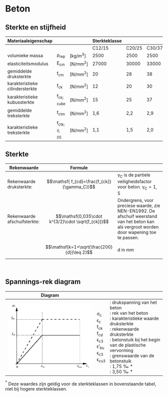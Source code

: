 # Beton

## Sterkte en stijfheid

| **Materiaaleigenschap** | | | **Sterkteklasse** | | | | | |
|---|---|---|---|---|---|---|---|---|
| | | | C12/15 | C20/25 | C30/37 | C35/45 | C45/55 | C50/60 |
| volumieke massa | $\mathsf{\rho_{rep}}$ | $\mathsf{[kg/m^3]}$ | 2500 | 2500 | 2500 | 2500 | 2500 | 2500 |
| elasticiteitsmodulus | $\mathsf{E_{cm}}$ | $\mathsf{[N/mm^2]}$ | 27000 | 30000 | 33000 | 34000 | 36000 | 37000 |
| gemiddelde druksterkte | $\mathsf{f_{cm}}$ | $\mathsf{[N/mm^2]}$ | 20 | 28 | 38 | 43 | 53 | 58 |
| karakteristieke cilindersterkte | $\mathsf{f_{ck}}$ | $\mathsf{[N/mm^2]}$ | 12 | 20 | 30 | 35 | 45 | 50 |
| karakteristieke kubussterkte | $\mathsf{f_{ck;cube}}$ | $\mathsf{[N/mm^2]}$ | 15 | 25 | 37 | 45 | 55 | 60 |
| gemiddelde treksterkte | $\mathsf{f_{ctm}}$ | $\mathsf{[N/mm^2]}$ | 1,6 | 2,2 | 2,9 | 3,2 | 3,8 | 4,1 |
| karakteristieke treksterkte | $\mathsf{f_{ctk;0,05}}$ | $\mathsf{[N/mm^2]}$ | 1,1 | 1,5 | 2,0 | 2,2 | 2,7 | 2,9 |


## Sterkte

| Rekenwaarde | Formule | |
|---|---|---|
| Rekenwaarde druksterkte: |  $$\mathsf{ f_{cd}=\frac{f_{ck}}{\gamma_C}}$$ | $\mathsf{\gamma_C}$ is de partiele veiligheidsfactor voor beton. $\mathsf{\gamma_C}=1,5$ |
| Rekenwaarde afschuifsterkte: | $$\mathsf{0,035\cdot k^{3/2}\cdot \sqrt{f_{ck}}}$$ | Ondergrens, voor preciese waarde, zie NEN-EN1992. De afschuif weerstand van het beton kan als vergroot worden door wapening toe te passen. |
|  | $$\mathsf{k=1+\sqrt{\frac{200}{d}}\leq 2}$$ | d in mm |

<br>

## Spannings-rek diagram

| Diagram | | |
|---|---|---|
| ![Spannings-rek diagram](Images/8gegevens_beton_spanning_rek.png) | $\mathsf{\sigma_c}$ <br> $\mathsf{\epsilon_c}$ <br> $\mathsf{f_{ck}}$ <br> $\mathsf{f_{cd}}$ <br> $\mathsf{\epsilon_{c3}}$ <br> $\mathsf{\epsilon'_{bu}}$ <br> $\mathsf{\epsilon_{c3}}$ <br> $\mathsf{\epsilon_{cu3}}$ | : drukspanning van het beton <br> : rek van het beton <br> : karakteristieke waarde druksterkte <br> : rekenwaarde druksterkte <br> : betonstuik bij het begin van de plastische vervorming <br> : grenswaarde van de betonstuik <br> : 1,75 ‰ * <br> : 3,50 ‰ * |

$^{*}$ Deze waardes zijn geldig voor de sterkteklassen in bovenstaande tabel, niet bij hogere sterkteklassen.
